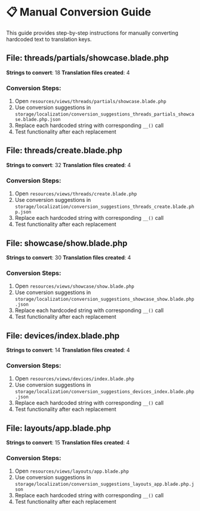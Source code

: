 # 📋 Manual Conversion Guide

This guide provides step-by-step instructions for manually converting hardcoded text to translation keys.

## File: threads/partials/showcase.blade.php

**Strings to convert**: 18
**Translation files created**: 4

### Conversion Steps:
1. Open `resources/views/threads/partials/showcase.blade.php`
2. Use conversion suggestions in `storage/localization/conversion_suggestions_threads_partials_showcase.blade.php.json`
3. Replace each hardcoded string with corresponding `__()` call
4. Test functionality after each replacement

## File: threads/create.blade.php

**Strings to convert**: 32
**Translation files created**: 4

### Conversion Steps:
1. Open `resources/views/threads/create.blade.php`
2. Use conversion suggestions in `storage/localization/conversion_suggestions_threads_create.blade.php.json`
3. Replace each hardcoded string with corresponding `__()` call
4. Test functionality after each replacement

## File: showcase/show.blade.php

**Strings to convert**: 30
**Translation files created**: 4

### Conversion Steps:
1. Open `resources/views/showcase/show.blade.php`
2. Use conversion suggestions in `storage/localization/conversion_suggestions_showcase_show.blade.php.json`
3. Replace each hardcoded string with corresponding `__()` call
4. Test functionality after each replacement

## File: devices/index.blade.php

**Strings to convert**: 14
**Translation files created**: 4

### Conversion Steps:
1. Open `resources/views/devices/index.blade.php`
2. Use conversion suggestions in `storage/localization/conversion_suggestions_devices_index.blade.php.json`
3. Replace each hardcoded string with corresponding `__()` call
4. Test functionality after each replacement

## File: layouts/app.blade.php

**Strings to convert**: 15
**Translation files created**: 4

### Conversion Steps:
1. Open `resources/views/layouts/app.blade.php`
2. Use conversion suggestions in `storage/localization/conversion_suggestions_layouts_app.blade.php.json`
3. Replace each hardcoded string with corresponding `__()` call
4. Test functionality after each replacement

